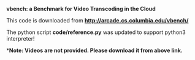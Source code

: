 **vbench: a Benchmark for Video Transcoding in the Cloud**

This code is downloaded from **http://arcade.cs.columbia.edu/vbench/**

The python script **code/reference.py** was updated to support python3 interpreter!

***Note: Videos are not provided. Please download it from above link.**

